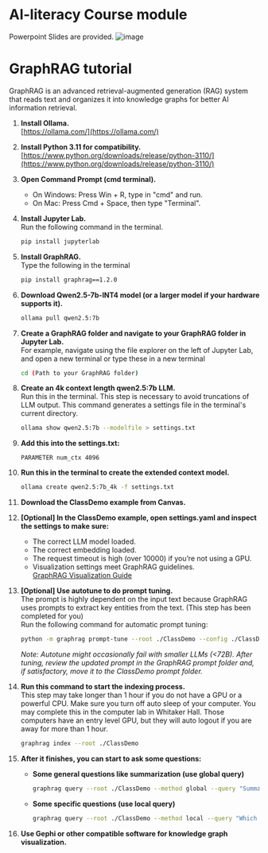 # AI-literacy Course module
Powerpoint Slides are provided.
![image](https://github.com/user-attachments/assets/93ab9c43-bb37-48ff-a345-acbba889b2ba)


# GraphRAG tutorial

GraphRAG is an advanced retrieval-augmented generation (RAG) system that reads text and organizes it into knowledge graphs for better AI information retrieval.

1. **Install Ollama.**  
   [https://ollama.com/](https://ollama.com/)

2. **Install Python 3.11 for compatibility.**  
   [https://www.python.org/downloads/release/python-3110/](https://www.python.org/downloads/release/python-3110/)

3. **Open Command Prompt (cmd terminal).**  
   - On Windows: Press Win + R, type in "cmd" and run.  
   - On Mac: Press Cmd + Space, then type "Terminal".

4. **Install Jupyter Lab.**  
   Run the following command in the terminal.
   ```bash
   pip install jupyterlab
   ```

5. **Install GraphRAG.**  
   Type the following in the terminal
   ```bash
   pip install graphrag==1.2.0

   ```

6. **Download Qwen2.5-7b-INT4 model (or a larger model if your hardware supports it).**  
   ```bash
   ollama pull qwen2.5:7b
   ```

7. **Create a GraphRAG folder and navigate to your GraphRAG folder in Jupyter Lab.**  
   For example, navigate using the file explorer on the left of Jupyter Lab, and open a new terminal or type these in a new terminal
   ```bash
   cd (Path to your GraphRAG folder)
   ```

8. **Create an 4k context length qwen2.5:7b LLM.**  
   Run this in the terminal. This step is necessary to avoid truncations of LLM output. This command generates a settings file in the terminal's current directory.
   ```bash
   ollama show qwen2.5:7b --modelfile > settings.txt
   ```

9. **Add this into the settings.txt:**
   ```
   PARAMETER num_ctx 4096
   ```

10. **Run this in the terminal to create the extended context model.**
    ```bash
    ollama create qwen2.5:7b_4k -f settings.txt
    ```

11. **Download the ClassDemo example from Canvas.**

12. **[Optional] In the ClassDemo example, open settings.yaml and inspect the settings to make sure:**  
    - The correct LLM model loaded.
    - The correct embedding loaded.
    - The request timeout is high (over 10000) if you’re not using a GPU.
    - Visualization settings meet GraphRAG guidelines.  
    [GraphRAG Visualization Guide](https://microsoft.github.io/graphrag/visualization_guide/)

13. **[Optional] Use autotune to do prompt tuning.**  
    The prompt is highly dependent on the input text because GraphRAG uses prompts to extract key entities from the text. (This step has been completed for you)  
    Run the following command for automatic prompt tuning:
    ```bash
    python -m graphrag prompt-tune --root ./ClassDemo --config ./ClassDemo/settings.yaml
    ```
    *Note: Autotune might occasionally fail with smaller LLMs (<72B). After tuning, review the updated prompt in the GraphRAG prompt folder and, if satisfactory, move it to the ClassDemo prompt folder.*

14. **Run this command to start the indexing process.**  
    This step may take longer than 1 hour if you do not have a GPU or a powerful CPU. Make sure you turn off auto sleep of your computer. You may complete this in the computer lab in Whitaker Hall. Those computers have an entry level GPU, but they will auto logout if you are away for more than 1 hour.
    ```bash
    graphrag index --root ./ClassDemo
    ```

15. **After it finishes, you can start to ask some questions:**
    
    - **Some general questions like summarization (use global query)**
      ```bash
      graphrag query --root ./ClassDemo --method global --query "Summarize this text into bullet points."
      ```

    - **Some specific questions (use local query)**
      ```bash
      graphrag query --root ./ClassDemo --method local --query "Which hospital did Fleming work at?"
      ```

16. **Use Gephi or other compatible software for knowledge graph visualization.**

